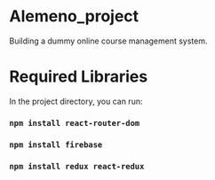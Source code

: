 # Alemeno_project

Building a dummy online course management system.

# Required Libraries

In the project directory, you can run:

### `npm install react-router-dom`

### `npm install firebase`

### `npm install redux react-redux`

